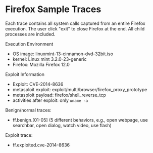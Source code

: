 # Firefox Sample Traces

Each trace contains all system calls captured from an entire Firefox execution. The user click "exit" to close Firefox at the end. All child processes are included.

Execution Environment
* OS image: linuxmint-13-cinnamon-dvd-32bit.iso
* kernel: Linux mint 3.2.0-23-generic
* Firefox: Mozilla Firefox 12.0

Exploit Information
* Exploit: CVE-2014-8636
* metasploit exploit: exploit/multi/browser/firefox_proxy_prototype
* metasploit payload: firefox/shell_reverse_tcp
* activities after exploit: only `uname -a`

Benign/normal traces:
* ff.benign.\[01-05\] (5 different behaviors, e.g., open webpage, use searchbar, open dialog, watch video, use flash)

Exploit trace:
* ff.exploited.cve-2014-8636
